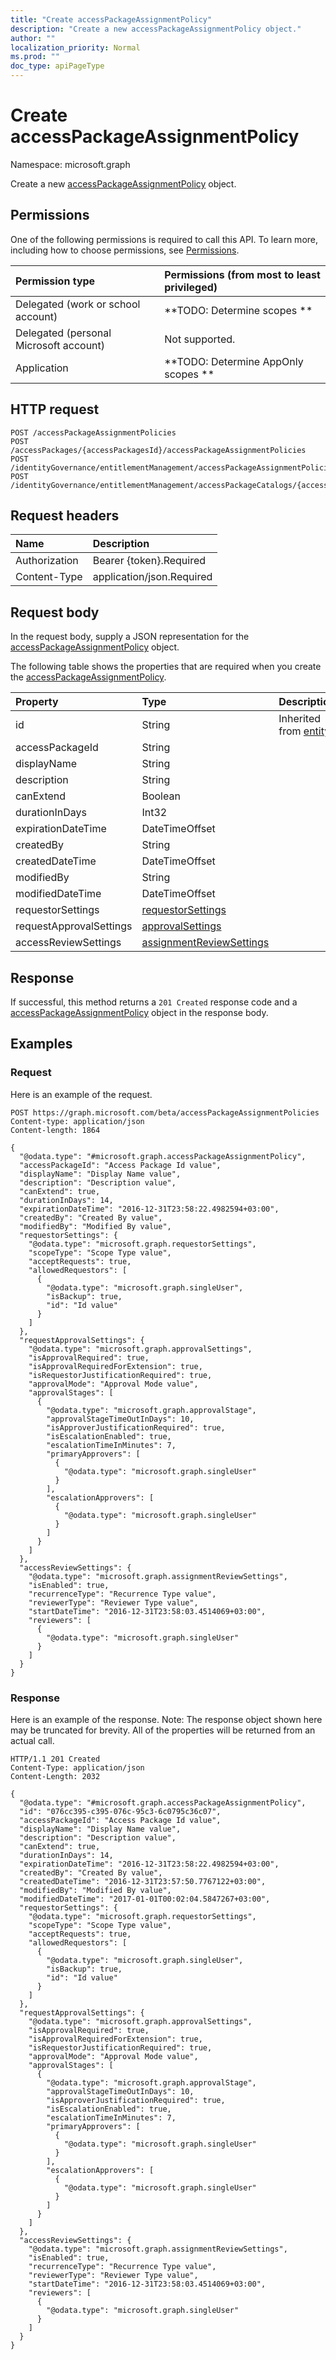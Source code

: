 ```yaml
---
title: "Create accessPackageAssignmentPolicy"
description: "Create a new accessPackageAssignmentPolicy object."
author: ""
localization_priority: Normal
ms.prod: ""
doc_type: apiPageType
---
```


# Create accessPackageAssignmentPolicy

Namespace: microsoft.graph

Create a new [accessPackageAssignmentPolicy](../resources/accesspackageassignmentpolicy.md) object.

## Permissions
One of the following permissions is required to call this API. To learn more, including how to choose permissions, see [Permissions](/concepts/permissions-reference.md).

|Permission type|Permissions (from most to least privileged)|
|:---|:---|
|Delegated (work or school account)|**TODO: Determine scopes **|
|Delegated (personal Microsoft account)|Not supported.|
|Application|**TODO: Determine AppOnly scopes **|

## HTTP request
<!-- {
  "blockType": "ignored"
}
-->
``` http
POST /accessPackageAssignmentPolicies
POST /accessPackages/{accessPackagesId}/accessPackageAssignmentPolicies
POST /identityGovernance/entitlementManagement/accessPackageAssignmentPolicies
POST /identityGovernance/entitlementManagement/accessPackageCatalogs/{accessPackageCatalogId}/accessPackages/{accessPackageId}/accessPackageAssignmentPolicies
```

## Request headers
|Name|Description|
|:---|:---|
|Authorization|Bearer {token}.Required|
|Content-Type|application/json.Required|

## Request body
In the request body, supply a JSON representation for the [accessPackageAssignmentPolicy](../resources/accesspackageassignmentpolicy.md) object.

The following table shows the properties that are required when you create the [accessPackageAssignmentPolicy](../resources/accesspackageassignmentpolicy.md).

|Property|Type|Description|
|:---|:---|:---|
|id|String| Inherited from [entity](../resources/entity.md)|
|accessPackageId|String||
|displayName|String||
|description|String||
|canExtend|Boolean||
|durationInDays|Int32||
|expirationDateTime|DateTimeOffset||
|createdBy|String||
|createdDateTime|DateTimeOffset||
|modifiedBy|String||
|modifiedDateTime|DateTimeOffset||
|requestorSettings|[requestorSettings](../resources/requestorsettings.md)||
|requestApprovalSettings|[approvalSettings](../resources/approvalsettings.md)||
|accessReviewSettings|[assignmentReviewSettings](../resources/assignmentreviewsettings.md)||



## Response
If successful, this method returns a `201 Created` response code and a [accessPackageAssignmentPolicy](../resources/accesspackageassignmentpolicy.md) object in the response body.

## Examples

### Request
Here is an example of the request.
<!-- {
  "blockType": "request",
  "name": "create_accesspackageassignmentpolicy_from_accesspackageassignmentpolicies"
}
-->
``` http
POST https://graph.microsoft.com/beta/accessPackageAssignmentPolicies
Content-type: application/json
Content-length: 1864

{
  "@odata.type": "#microsoft.graph.accessPackageAssignmentPolicy",
  "accessPackageId": "Access Package Id value",
  "displayName": "Display Name value",
  "description": "Description value",
  "canExtend": true,
  "durationInDays": 14,
  "expirationDateTime": "2016-12-31T23:58:22.4982594+03:00",
  "createdBy": "Created By value",
  "modifiedBy": "Modified By value",
  "requestorSettings": {
    "@odata.type": "microsoft.graph.requestorSettings",
    "scopeType": "Scope Type value",
    "acceptRequests": true,
    "allowedRequestors": [
      {
        "@odata.type": "microsoft.graph.singleUser",
        "isBackup": true,
        "id": "Id value"
      }
    ]
  },
  "requestApprovalSettings": {
    "@odata.type": "microsoft.graph.approvalSettings",
    "isApprovalRequired": true,
    "isApprovalRequiredForExtension": true,
    "isRequestorJustificationRequired": true,
    "approvalMode": "Approval Mode value",
    "approvalStages": [
      {
        "@odata.type": "microsoft.graph.approvalStage",
        "approvalStageTimeOutInDays": 10,
        "isApproverJustificationRequired": true,
        "isEscalationEnabled": true,
        "escalationTimeInMinutes": 7,
        "primaryApprovers": [
          {
            "@odata.type": "microsoft.graph.singleUser"
          }
        ],
        "escalationApprovers": [
          {
            "@odata.type": "microsoft.graph.singleUser"
          }
        ]
      }
    ]
  },
  "accessReviewSettings": {
    "@odata.type": "microsoft.graph.assignmentReviewSettings",
    "isEnabled": true,
    "recurrenceType": "Recurrence Type value",
    "reviewerType": "Reviewer Type value",
    "startDateTime": "2016-12-31T23:58:03.4514069+03:00",
    "reviewers": [
      {
        "@odata.type": "microsoft.graph.singleUser"
      }
    ]
  }
}
```

### Response
Here is an example of the response. Note: The response object shown here may be truncated for brevity. All of the properties will be returned from an actual call.
<!-- {
  "blockType": "response",
  "truncated": true,
  "@odata.type": "microsoft.graph.accesspackageassignmentpolicy"
}
-->
``` http
HTTP/1.1 201 Created
Content-Type: application/json
Content-Length: 2032

{
  "@odata.type": "#microsoft.graph.accessPackageAssignmentPolicy",
  "id": "076cc395-c395-076c-95c3-6c0795c36c07",
  "accessPackageId": "Access Package Id value",
  "displayName": "Display Name value",
  "description": "Description value",
  "canExtend": true,
  "durationInDays": 14,
  "expirationDateTime": "2016-12-31T23:58:22.4982594+03:00",
  "createdBy": "Created By value",
  "createdDateTime": "2016-12-31T23:57:50.7767122+03:00",
  "modifiedBy": "Modified By value",
  "modifiedDateTime": "2017-01-01T00:02:04.5847267+03:00",
  "requestorSettings": {
    "@odata.type": "microsoft.graph.requestorSettings",
    "scopeType": "Scope Type value",
    "acceptRequests": true,
    "allowedRequestors": [
      {
        "@odata.type": "microsoft.graph.singleUser",
        "isBackup": true,
        "id": "Id value"
      }
    ]
  },
  "requestApprovalSettings": {
    "@odata.type": "microsoft.graph.approvalSettings",
    "isApprovalRequired": true,
    "isApprovalRequiredForExtension": true,
    "isRequestorJustificationRequired": true,
    "approvalMode": "Approval Mode value",
    "approvalStages": [
      {
        "@odata.type": "microsoft.graph.approvalStage",
        "approvalStageTimeOutInDays": 10,
        "isApproverJustificationRequired": true,
        "isEscalationEnabled": true,
        "escalationTimeInMinutes": 7,
        "primaryApprovers": [
          {
            "@odata.type": "microsoft.graph.singleUser"
          }
        ],
        "escalationApprovers": [
          {
            "@odata.type": "microsoft.graph.singleUser"
          }
        ]
      }
    ]
  },
  "accessReviewSettings": {
    "@odata.type": "microsoft.graph.assignmentReviewSettings",
    "isEnabled": true,
    "recurrenceType": "Recurrence Type value",
    "reviewerType": "Reviewer Type value",
    "startDateTime": "2016-12-31T23:58:03.4514069+03:00",
    "reviewers": [
      {
        "@odata.type": "microsoft.graph.singleUser"
      }
    ]
  }
}
```

